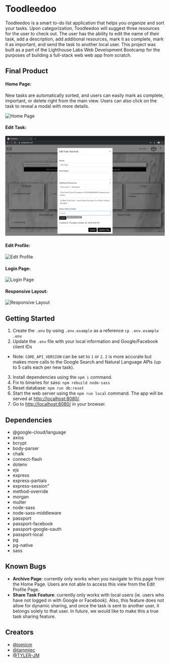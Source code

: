 # Toodleedoo

Toodleedoo is a smart to-do list application that helps you organize and sort your tasks. Upon categorization, Toodleedoo will suggest three resources for the user to check out. The user has the ability to edit the name of their task, add a description, add additional resources, mark it as complete, mark it as important, and send the task to another local user. This project was built as a part of the Lighthouse Labs Web Development Bootcamp for the purposes of building a full-stack web web app from scratch.

## Final Product

#### Home Page:

New tasks are automatically sorted, and users can easily mark as complete, important, or delete right from the main view. Users can also click on the task to reveal a modal with more details.

![Home Page](/docs/page-on-load.png)

#### Edit Task:

![Edit Task Modal](/docs/edit-task-modal.png)

#### Edit Profile:

![Edit Profile](/docs/edit-profile.png)

#### Login Page:

![Login Page](/docs/login-page.png)

#### Responsive Layout:

![Responsive Layout](/docs/responsive.gif)


## Getting Started

1. Create the `.env` by using `.env.example` as a reference `cp .env.example .env`
2. Update the `.env` file with your local information and Google/Facebook client IDs
* Note: `CORE_API_VERSION` can be set to `1` or `2`. `2` is more accurate but makes more calls to the Google Search and Natural Language APIs (up to 5 calls each per new task).
3. Install dependencies using the `npm i` command.
4. Fix to binaries for sass: `npm rebuild node-sass`
5. Reset database: `npm run db:reset`
6. Start the web server using the `npm run local` command. The app will be served at <http://localhost:8080/>.
7. Go to <http://localhost:8080/> in your browser.

## Dependencies
- @google-cloud/language
- axios
- bcrypt
- body-parser
- chalk
- connect-flash
- dotenv
- ejs
- express
- express-partials
- express-session"
- method-override
- morgan
- multer
- node-sass
- node-sass-middleware
- passport
- passport-facebook
- passport-google-oauth
- passport-local
- pg
- pg-native
- sass

## Known Bugs
- **Archive Page**: currently only works when you navigate to this page from the Home Page. Users are not able to access this view from the Edit Profile Page.
- **Share Task Feature**: currently only works with local users (ie. users who have not logged in with Google or Facebook). Also, this feature does not allow for dynamic sharing, and once the task is sent to another user, it belongs solely to that user. In future, we would like to make this a true task sharing feature.

## Creators

- [@jomicm](https://github.com/jomicm)
- [@tammiec](https://github.com/tammiec)
- [@TYLER-JM](https://github.com/TYLER-JM)

